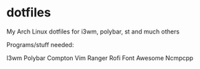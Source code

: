 # dotfiles
My Arch Linux dotfiles for i3wm, polybar, st and much others

Programs/stuff needed:

I3wm
Polybar
Compton
Vim
Ranger
Rofi
Font Awesome
Ncmpcpp

